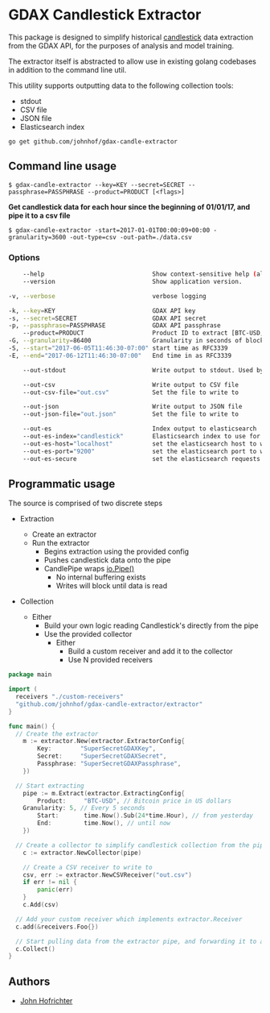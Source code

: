 # GDAX Candlestick Extractor

This package is designed to simplify historical [candlestick](http://www.investopedia.com/terms/c/candlestick.asp) data extraction from the GDAX API, for the purposes of analysis and  model training.

The extractor itself is abstracted to allow use in existing golang codebases in addition to the command line util.

This utility supports outputting data to the following collection tools:
  * stdout
  * CSV file
  * JSON file
  * Elasticsearch index

`go get github.com/johnhof/gdax-candle-extractor`

## Command line usage

`$ gdax-candle-extractor --key=KEY --secret=SECRET --passphrase=PASSPHRASE --product=PRODUCT [<flags>]`

**Get candlestick data for each hour since the beginning of 01/01/17, and pipe it to a csv file**

`$ gdax-candle-extractor -start=2017-01-01T00:00:09+00:00 -granularity=3600 -out-type=csv -out-path=./data.csv`

### Options

```bash
    --help                              Show context-sensitive help (also try --help-long and --help-man).
    --version                           Show application version.

-v, --verbose                           verbose logging

-k, --key=KEY                           GDAX API key
-s, --secret=SECRET                     GDAX API secret
-p, --passphrase=PASSPHRASE             GDAX API passphrase
    --product=PRODUCT                   Product ID to extract [BTC-USD, ETH-USD, LTC-USD]
-G, --granularity=86400                 Granularity in seconds of blocks in the candlestick data
-S, --start="2017-06-05T11:46:30-07:00" start time as RFC3339
-E, --end="2017-06-12T11:46:30-07:00"   End time in as RFC3339

    --out-stdout                        Write output to stdout. Used by default if no other output is specified

    --out-csv                           Write output to CSV file
    --out-csv-file="out.csv"            Set the file to write to

    --out-json                          Write output to JSON file
    --out-json-file="out.json"          Set the file to write to

    --out-es                            Index output to elasticsearch
    --out-es-index="candlestick"        Elasticsearch index to use for output
    --out-es-host="localhost"           set the elasticsearch host to write to
    --out-es-port="9200"                set the elasticsearch port to write to
    --out-es-secure                     set the elasticsearch requests to use https
```

## Programmatic usage

The source is comprised of two discrete steps
- Extraction
  - Create an extractor
  - Run the extractor
    - Begins extraction using the provided config
    - Pushes candlestick data onto the pipe
    - CandlePipe wraps [io.Pipe()](https://golang.org/pkg/io/#Pipe)
      - No internal buffering exists
      - Writes will block until data is read

- Collection
  - Either
    - Build your own logic reading Candlestick's directly from the pipe
    - Use the provided collector
      - Either
        - Build a custom receiver and add it to the collector
        - Use N provided receivers

```go
package main

import (
  receivers "./custom-receivers"
  "github.com/johnhof/gdax-candle-extractor/extractor"
}

func main() {
  // Create the extractor
	m := extractor.New(extractor.ExtractorConfig{
		Key:        "SuperSecretGDAXKey",
		Secret:     "SuperSecretGDAXSecret",
		Passphrase: "SuperSecretGDAXPassphrase",
	})

  // Start extracting
	pipe := m.Extract(extractor.ExtractingConfig{
		Product:     "BTC-USD", // Bitcoin price in US dollars
    Granularity: 5, // Every 5 seconds
		Start:       time.Now().Sub(24*time.Hour), // from yesterday
		End:         time.Now(), // until now
	})

  // Create a collector to simplify candlestick collection from the pipe
	c := extractor.NewCollector(pipe)

	// Create a CSV receiver to write to
	csv, err := extractor.NewCSVReceiver("out.csv")
	if err != nil {
		panic(err)
	}
	c.Add(csv)

  // Add your custom receiver which implements extractor.Receiver
  c.add(&receivers.Foo{})

  // Start pulling data from the extractor pipe, and forwarding it to all receivers
  c.Collect()
}
```

## Authors

* [John Hofrichter](github.com/johnhof)
